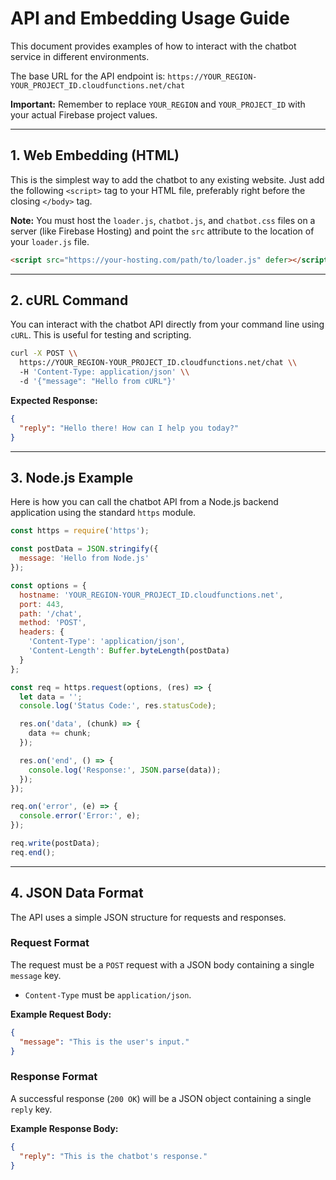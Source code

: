 # API and Embedding Usage Guide

This document provides examples of how to interact with the chatbot service in different environments.

The base URL for the API endpoint is:
`https://YOUR_REGION-YOUR_PROJECT_ID.cloudfunctions.net/chat`

**Important:** Remember to replace `YOUR_REGION` and `YOUR_PROJECT_ID` with your actual Firebase project values.

---

## 1. Web Embedding (HTML)

This is the simplest way to add the chatbot to any existing website. Just add the following `<script>` tag to your HTML file, preferably right before the closing `</body>` tag.

**Note:** You must host the `loader.js`, `chatbot.js`, and `chatbot.css` files on a server (like Firebase Hosting) and point the `src` attribute to the location of your `loader.js` file.

```html
<script src="https://your-hosting.com/path/to/loader.js" defer></script>
```

---

## 2. cURL Command

You can interact with the chatbot API directly from your command line using `cURL`. This is useful for testing and scripting.

```bash
curl -X POST \\
  https://YOUR_REGION-YOUR_PROJECT_ID.cloudfunctions.net/chat \\
  -H 'Content-Type: application/json' \\
  -d '{"message": "Hello from cURL"}'
```

**Expected Response:**
```json
{
  "reply": "Hello there! How can I help you today?"
}
```

---

## 3. Node.js Example

Here is how you can call the chatbot API from a Node.js backend application using the standard `https` module.

```javascript
const https = require('https');

const postData = JSON.stringify({
  message: 'Hello from Node.js'
});

const options = {
  hostname: 'YOUR_REGION-YOUR_PROJECT_ID.cloudfunctions.net',
  port: 443,
  path: '/chat',
  method: 'POST',
  headers: {
    'Content-Type': 'application/json',
    'Content-Length': Buffer.byteLength(postData)
  }
};

const req = https.request(options, (res) => {
  let data = '';
  console.log('Status Code:', res.statusCode);

  res.on('data', (chunk) => {
    data += chunk;
  });

  res.on('end', () => {
    console.log('Response:', JSON.parse(data));
  });
});

req.on('error', (e) => {
  console.error('Error:', e);
});

req.write(postData);
req.end();
```

---

## 4. JSON Data Format

The API uses a simple JSON structure for requests and responses.

### Request Format

The request must be a `POST` request with a JSON body containing a single `message` key.

- `Content-Type` must be `application/json`.

**Example Request Body:**
```json
{
  "message": "This is the user's input."
}
```

### Response Format

A successful response (`200 OK`) will be a JSON object containing a single `reply` key.

**Example Response Body:**
```json
{
  "reply": "This is the chatbot's response."
}
```
